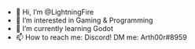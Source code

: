 - 👋 Hi, I’m @LightningFire
- 👀 I’m interested in Gaming & Programming
- 🌱 I’m currently learning Godot
- 📫 How to reach me: Discord! DM me: Arth00r#8959
